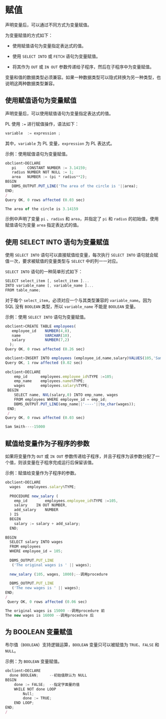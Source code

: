 赋值 
=======================

声明变量后，可以通过不同方式为变量赋值。

为变量赋值的方式如下：

* 使用赋值语句为变量指定表达式的值。

  

* 使用 `SELECT INTO` 或 `FETCH` 语句为变量赋值。

  

* 将其作为 `OUT` 或 `IN OUT` 参数传递给子程序，然后在子程序中为变量赋值。

  




变量和值的数据类型必须兼容。如果一种数据类型可以隐式转换为另一种类型，也说明这两种数据类型兼容。

使用赋值语句为变量赋值 
--------------------

声明变量后，可以使用赋值语句为变量指定表达式的值。

PL 使用 `:=` 进行赋值操作，语法如下：

```javascript
variable  := expression ;
```



其中，`variable` 为 PL 变量，`expression` 为 PL 表达式。

示例：使用赋值语句为变量赋值。

```javascript
obclient>DECLARE
   pi     CONSTANT NUMBER := 3.14159;
   radius NUMBER NOT NULL := 1;
   area   NUMBER := (pi * radius**2);
BEGIN
   DBMS_OUTPUT.PUT_LINE('The area of the circle is '||area);
END;
/
Query OK, 0 rows affected (0.03 sec)

The area of the circle is 3.14159
```



示例中声明了变量 `pi` 、`radius` 和 `area`，并指定了 `pi` 和 `radius` 的初始值，使用赋值语句为变量 `area` 指定表达式的值。

使用 SELECT INTO 语句为变量赋值 
-------------------------------

使用 `SELECT INTO` 语句可以直接赋值给变量，每次执行 `SELECT INTO` 语句就会赋值一次，要求被赋值的变量类型与 `SELECT` 中的列一一对应。

`SELECT INTO` 语句的一种简单形式如下：

```javascript
SELECT select_item [, select_item ]... 
INTO variable_name [, variable_name ]...
FROM table_name;
```



对于每个 `select_item`，必须对应一个与其类型兼容的 `variable_name`。因为 SQL 没有 `BOOLEAN` 类型，所以 `variable_name` 不能是 `BOOLEAN` 变量。

示例：使用 `SELECT INTO` 语句为变量赋值。

```javascript
obclient>CREATE TABLE employees( 
   employee_id    NUMBER(4,0),  
   name           VARCHAR(10),  
   salary         NUMBER(7,2)
  );
Query OK, 0 rows affected (0.26 sec)

obclient>INSERT INTO employees (employee_id,name,salary)VALUES(105,'Sam Smith',15000);
Query OK, 1 row affected (0.02 sec)
  
obclient>DECLARE
    emp_id      employees.employee_id%TYPE :=105;
    emp_name    employees.name%TYPE;
    wages       employees.salary%TYPE;
 BEGIN
    SELECT name, NVL(salary,0) INTO emp_name, wages
    FROM employees WHERE employee_id = emp_id;
    DBMS_OUTPUT.PUT_LINE(emp_name||'----'||to_char(wages));
 END;
 /
Query OK, 0 rows affected (0.03 sec)

Sam Smith----15000
```





赋值给变量作为子程序的参数 
----------------------

如果将变量作为 `OUT` 或 `IN OUT` 参数传递给子程序，并且子程序为该参数分配了一个值，则该变量在子程序完成运行后保留该值。

示例：赋值给变量作为子程序的参数。

```javascript
obclient>DECLARE
  wages   employees.salary%TYPE;
 
  PROCEDURE new_salary (
    emp_id        employees.employee_id%TYPE :=105,
    salary    IN OUT NUMBER,
    add_salary    NUMBER
  ) IS
  BEGIN
    salary := salary + add_salary;
  END;
 
BEGIN
  SELECT salary INTO wages
  FROM employees
  WHERE employee_id = 105;
 
  DBMS_OUTPUT.PUT_LINE
   ('The original wages is ' || wages);
 
  new_salary (105, wages, 1000);--调用procedure
 
  DBMS_OUTPUT.PUT_LINE
   ('The new wages is ' || wages);
END;
/
 Query OK, 0 rows affected (0.06 sec)

The original wages is 15000 --调用procedure 前
The new wages is 16000 --调用procedure 后
```



为 BOOLEAN 变量赋值 
-----------------------

布尔值（`BOOLEAN`）支持逻辑运算，`BOOLEAN` 变量只可以被赋值为 `TRUE`、`FALSE` 和 `NULL`。

示例：为 `BOOLEAN` 变量赋值。

```javascript
obclient>DECLARE
  done BOOLEAN;     --初始值默认为 NULL
BEGIN
    done := FALSE;  --指定字面量的值
    WHILE NOT done LOOP
        Null;
        done := TRUE;
    END LOOP;
END;
/
```



